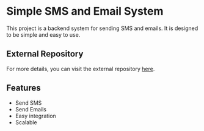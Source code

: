 # Simple SMS and Email System

This project is a backend system for sending SMS and emails. It is designed to be simple and easy to use.

## External Repository

For more details, you can visit the external repository [here](https://github.com/danishskh70/Simple-SMS-Email-system).

## Features

- Send SMS
- Send Emails
- Easy integration
- Scalable